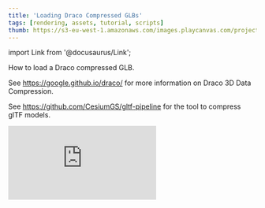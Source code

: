 ```yaml
---
title: 'Loading Draco Compressed GLBs'
tags: [rendering, assets, tutorial, scripts]
thumb: https://s3-eu-west-1.amazonaws.com/images.playcanvas.com/projects/12/730372/61CE32-image-75.jpg
---
```


import Link from '@docusaurus/Link';

How to load a Draco compressed GLB. 

See https://google.github.io/draco/ for more information on Draco 3D Data Compression.

See https://github.com/CesiumGS/gltf-pipeline for the tool to compress glTF models.

<div className="iframe-container">
    <iframe loading="lazy" src="https://playcanv.as/p/2uU2aYDh/" title="Loading Draco Compressed GLBs" webkitallowfullscreen="true" mozallowfullscreen="true" allow="autoplay" allowfullscreen="true" allowvr="" scrolling="no" frameborder="0" />
</div>

<Link to='https://playcanvas.com/editor/project/730372/'>Open Project ↗</Link>
